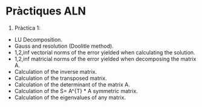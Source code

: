 # Pràctiques ALN
1. Pràctica 1:
  - LU Decomposition.
  - Gauss and resolution (Doolitle method).
  - 1,2,inf vectorial norms of the error yielded when calculating the solution.
  - 1,2,inf matricial norms of the error yielded when decomposing the matrix A.
  - Calculation of the inverse matrix.
  - Calculation of the transposed matrix.
  - Calculation of the determinant of the matrix A.
  - Calculation of the S= A^{T} * A symmetric matrix.
  - Calculation of the eigenvalues of any matrix.
